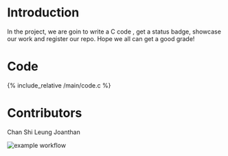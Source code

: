# Introduction
In the project, we are goin to write a C code , get a status badge, showcase our work and register our repo. Hope we all can get a good grade!
# Code
{% include_relative /main/code.c %}
# Contributors
Chan Shi Leung Joanthan

![example workflow](https://github.com/csci3251-2022/project-team-c/blob/main/actions/workflows/code.c/badge.svg)
